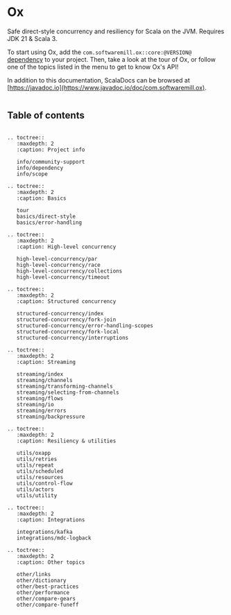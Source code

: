 # Ox

Safe direct-style concurrency and resiliency for Scala on the JVM. Requires JDK 21 & Scala 3.

To start using Ox, add the `com.softwaremill.ox::core:@VERSION@` [dependency](info/dependency.md) to your project. 
Then, take a look at the tour of Ox, or follow one of the topics listed in the menu to get to know Ox's API!

In addition to this documentation, ScalaDocs can be browsed at [https://javadoc.io](https://www.javadoc.io/doc/com.softwaremill.ox).

```{include} tour.md
```

## Table of contents

```{eval-rst}

.. toctree::
   :maxdepth: 2
   :caption: Project info

   info/community-support
   info/dependency
   info/scope

.. toctree::
   :maxdepth: 2
   :caption: Basics
   
   tour
   basics/direct-style
   basics/error-handling

.. toctree::
   :maxdepth: 2   
   :caption: High-level concurrency
   
   high-level-concurrency/par
   high-level-concurrency/race
   high-level-concurrency/collections
   high-level-concurrency/timeout

.. toctree::
   :maxdepth: 2   
   :caption: Structured concurrency
   
   structured-concurrency/index
   structured-concurrency/fork-join
   structured-concurrency/error-handling-scopes
   structured-concurrency/fork-local
   structured-concurrency/interruptions

.. toctree::
   :maxdepth: 2
   :caption: Streaming

   streaming/index
   streaming/channels
   streaming/transforming-channels
   streaming/selecting-from-channels
   streaming/flows
   streaming/io
   streaming/errors
   streaming/backpressure
   
.. toctree::
   :maxdepth: 2   
   :caption: Resiliency & utilities
   
   utils/oxapp
   utils/retries
   utils/repeat
   utils/scheduled
   utils/resources
   utils/control-flow
   utils/actors
   utils/utility

.. toctree::
   :maxdepth: 2
   :caption: Integrations

   integrations/kafka
   integrations/mdc-logback

.. toctree::
   :maxdepth: 2
   :caption: Other topics
   
   other/links
   other/dictionary
   other/best-practices
   other/performance
   other/compare-gears
   other/compare-funeff
